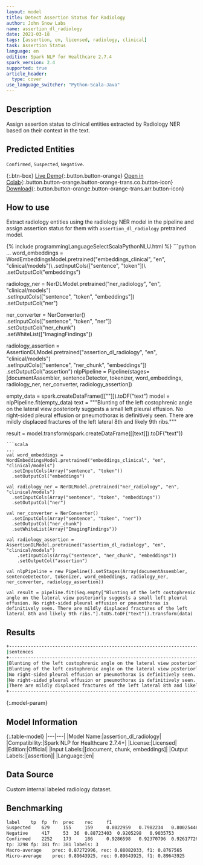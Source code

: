 ```yaml
---
layout: model
title: Detect Assertion Status for Radiology
author: John Snow Labs
name: assertion_dl_radiology
date: 2021-03-18
tags: [assertion, en, licensed, radiology, clinical]
task: Assertion Status
language: en
edition: Spark NLP for Healthcare 2.7.4
spark_version: 2.4
supported: true
article_header:
  type: cover
use_language_switcher: "Python-Scala-Java"
---
```


## Description

Assign assertion status to clinical entities extracted by Radiology NER based on their context in the text.

## Predicted Entities

`Confirmed`, `Suspected`, `Negative`.

{:.btn-box}
[Live Demo](https://demo.johnsnowlabs.com/healthcare/ASSERTION/){:.button.button-orange}
[Open in Colab](https://github.com/JohnSnowLabs/spark-nlp-workshop/blob/master/tutorials/Certification_Trainings/Healthcare/2.Clinical_Assertion_Model.ipynb){:.button.button-orange.button-orange-trans.co.button-icon}
[Download](https://s3.amazonaws.com/auxdata.johnsnowlabs.com/clinical/models/assertion_dl_radiology_en_2.7.4_2.4_1616071311532.zip){:.button.button-orange.button-orange-trans.arr.button-icon}

## How to use

Extract radiology entities using the radiology NER model in the pipeline and assign assertion status for them with `assertion_dl_radiology` pretrained model.

<div class="tabs-box" markdown="1">
{% include programmingLanguageSelectScalaPythonNLU.html %}
```python
...
word_embeddings = WordEmbeddingsModel.pretrained("embeddings_clinical", "en", "clinical/models")\
  .setInputCols(["sentence", "token"])\
  .setOutputCol("embeddings")

radiology_ner = NerDLModel.pretrained("ner_radiology", "en", "clinical/models") \
  .setInputCols(["sentence", "token", "embeddings"]) \
  .setOutputCol("ner")

ner_converter = NerConverter() \
  .setInputCols(["sentence", "token", "ner"]) \
  .setOutputCol("ner_chunk")\
  .setWhiteList(["ImagingFindings"])

radiology_assertion = AssertionDLModel.pretrained("assertion_dl_radiology", "en", "clinical/models") \
    .setInputCols(["sentence", "ner_chunk", "embeddings"]) \
    .setOutputCol("assertion")
nlpPipeline = Pipeline(stages=[documentAssembler, sentenceDetector, tokenizer, word_embeddings, radiology_ner, ner_converter, radiology_assertion])

empty_data = spark.createDataFrame([[""]]).toDF("text")
model = nlpPipeline.fit(empty_data)
text = """Blunting of the left costophrenic angle on the lateral view posteriorly suggests a small left pleural effusion. No right-sided pleural effusion or pneumothorax is definitively seen. There are mildly displaced fractures of the left lateral 8th and likely 9th ribs."""

result = model.transform(spark.createDataFrame([[text]]).toDF("text"))
```
```scala
...
val word_embeddings = WordEmbeddingsModel.pretrained("embeddings_clinical", "en", "clinical/models")
  .setInputCols(Array("sentence", "token"))
  .setOutputCol("embeddings")

val radiology_ner = NerDLModel.pretrained("ner_radiology", "en", "clinical/models")
  .setInputCols(Array("sentence", "token", "embeddings"))
  .setOutputCol("ner")

val ner_converter = NerConverter() 
  .setInputCols(Array("sentence", "token", "ner")) 
  .setOutputCol("ner_chunk")
  .setWhiteList(Array("ImagingFindings"))

val radiology_assertion = AssertionDLModel.pretrained("assertion_dl_radiology", "en", "clinical/models")
    .setInputCols(Array("sentence", "ner_chunk", "embeddings"))
    .setOutputCol("assertion")

val nlpPipeline = new Pipeline().setStages(Array(documentAssembler,  sentenceDetector, tokenizer, word_embeddings, radiology_ner, ner_converter, radiology_assertion))

val result = pipeline.fit(Seq.empty["Blunting of the left costophrenic angle on the lateral view posteriorly suggests a small left pleural effusion. No right-sided pleural effusion or pneumothorax is definitively seen. There are mildly displaced fractures of the left lateral 8th and likely 9th ribs."].toDS.toDF("text")).transform(data)
```
</div>

## Results

```bash
+---------------------------------------------------------------------------------------------------------------+-------------------+---------------+-------+---------+
|sentences                                                                                                      |chunk              |ner_label      |sent_id|assertion|
+---------------------------------------------------------------------------------------------------------------+-------------------+---------------+-------+---------+
|Blunting of the left costophrenic angle on the lateral view posteriorly suggests a small left pleural effusion.|Blunting           |ImagingFindings|0      |Confirmed|
|Blunting of the left costophrenic angle on the lateral view posteriorly suggests a small left pleural effusion.|effusion           |ImagingFindings|0      |Suspected|
|No right-sided pleural effusion or pneumothorax is definitively seen.                                          |effusion           |ImagingFindings|1      |Negative |
|No right-sided pleural effusion or pneumothorax is definitively seen.                                          |pneumothorax       |ImagingFindings|1      |Negative |
|There are mildly displaced fractures of the left lateral 8th and likely 9th ribs.                              |displaced fractures|ImagingFindings|2      |Confirmed|
+---------------------------------------------------------------------------------------------------------------+-------------------+---------------+-------+---------+
```

{:.model-param}
## Model Information

{:.table-model}
|---|---|
|Model Name:|assertion_dl_radiology|
|Compatibility:|Spark NLP for Healthcare 2.7.4+|
|License:|Licensed|
|Edition:|Official|
|Input Labels:|[document, chunk, embeddings]|
|Output Labels:|[assertion]|
|Language:|en|

## Data Source

Custom internal labeled radiology dataset.

## Benchmarking

```bash
label	 tp	 fp	 fn	 prec	 rec	 f1
Suspected	 629	 155	 159	 0.8022959	 0.7982234	 0.80025446
Negative	 417	 53	 36	 0.88723403	 0.9205298	 0.9035753
Confirmed	 2252	 173	 186	 0.9286598	 0.92370796	 0.92617726
tp: 3298 fp: 381 fn: 381 labels: 3
Macro-average	 prec: 0.87272996, rec: 0.88082033, f1: 0.8767565
Micro-average	 prec: 0.89643925, rec: 0.89643925, f1: 0.89643925
```
